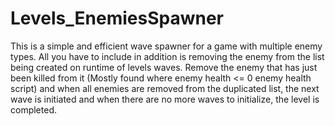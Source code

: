 # Levels_EnemiesSpawner
This is a simple and efficient wave spawner for a game with multiple enemy types. All you have to include in addition is removing the enemy from the list
being created on runtime of levels waves. Remove the enemy that has just been killed from it (Mostly found where enemy health <=  0 enemy health script) and 
when all enemies are removed from the duplicated list, the next wave is initiated and when there are no more waves to initialize, the level is completed.
